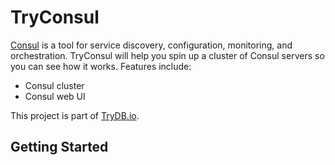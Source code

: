 # TryConsul

[Consul](https://consul.io/) is a tool for service discovery, configuration, monitoring, and orchestration. TryConsul will help you spin up a cluster of Consul servers so you can see how it works. Features include:

- Consul cluster
- Consul web UI

This project is part of [TryDB.io](https://trydb.io).


## Getting Started

